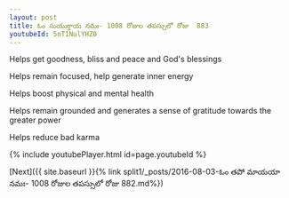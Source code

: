```yaml
---
layout: post
title: ఓం సుయుక్తాయ నమః- 1008 రోజుల తపస్సులో రోజు  883
youtubeId: 5nT1NulYHZ0
---
```

 
 
Helps get goodness, bliss and peace and God's blessings
 
Helps remain focused, help generate inner energy 
 
Helps boost physical and mental health 
 
Helps remain grounded and generates a sense of gratitude towards the greater power 
 
Helps reduce bad karma
 
 
 
 


{% include youtubePlayer.html id=page.youtubeId %}
 
[Next]({{ site.baseurl }}{% link  split1/_posts/2016-08-03-ఓం తపో మాయయా నమః- 1008 రోజుల తపస్సులో రోజు  882.md%})
 
